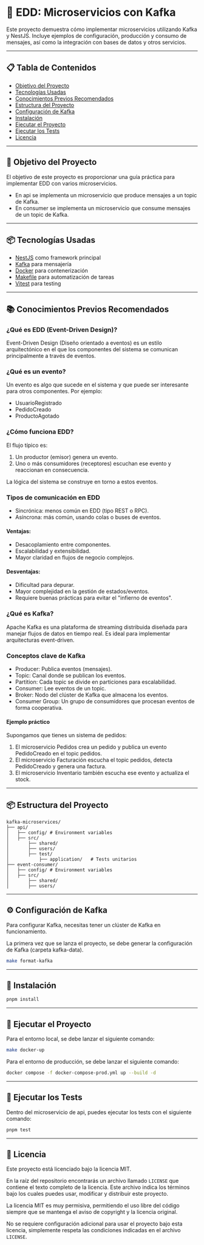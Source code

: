 # 🎯 EDD: Microservicios con Kafka

Este proyecto demuestra cómo implementar microservicios utilizando Kafka y NestJS. Incluye ejemplos de configuración, producción y consumo de mensajes, así como la integración con bases de datos y otros servicios.

---

## 📋 Tabla de Contenidos

- [Objetivo del Proyecto](#-objetivo-del-proyecto)
- [Tecnologías Usadas](#-tecnologías-usadas)
- [Conocimientos Previos Recomendados](#-conocimientos-previos-recomendados)
- [Estructura del Proyecto](#-estructura-del-proyecto)
- [Configuración de Kafka](#-configuración-de-kafka)
- [Instalación](#-instalación)
- [Ejecutar el Proyecto](#-ejecutar-el-proyecto)
- [Ejecutar los Tests](#-ejecutar-los-tests)
- [Licencia](#-licencia)

---

## 🎯 Objetivo del Proyecto

El objetivo de este proyecto es proporcionar una guía práctica para implementar EDD con varios microservicios.
- En api se implementa un microservicio que produce mensajes a un topic de Kafka.
- En consumer se implementa un microservicio que consume mensajes de un topic de Kafka.

---

## 📦 Tecnologías Usadas

- [NestJS](https://nestjs.com/) como framework principal
- [Kafka](https://kafka.apache.org/) para mensajería
- [Docker](https://www.docker.com/) para contenerización
- [Makefile](https://www.gnu.org/software/make/) para automatización de tareas
- [Vitest](https://vitest.dev/) para testing

---

## 📚 Conocimientos Previos Recomendados

### ¿Qué es EDD (Event-Driven Design)?
Event-Driven Design (Diseño orientado a eventos) es un estilo arquitectónico en el que los componentes del sistema se comunican principalmente a través de eventos.

### ¿Qué es un evento?
Un evento es algo que sucede en el sistema y que puede ser interesante para otros componentes. Por ejemplo:

- UsuarioRegistrado
- PedidoCreado
- ProductoAgotado

### ¿Cómo funciona EDD?
El flujo típico es:

1. Un productor (emisor) genera un evento.
2. Uno o más consumidores (receptores) escuchan ese evento y reaccionan en consecuencia.

La lógica del sistema se construye en torno a estos eventos.

### Tipos de comunicación en EDD
 - Sincrónica: menos común en EDD (tipo REST o RPC). 
 - Asíncrona: más común, usando colas o buses de eventos.

#### Ventajas:
- Desacoplamiento entre componentes. 
- Escalabilidad y extensibilidad. 
- Mayor claridad en flujos de negocio complejos.

#### Desventajas:
- Dificultad para depurar. 
- Mayor complejidad en la gestión de estados/eventos. 
- Requiere buenas prácticas para evitar el "infierno de eventos".

### ¿Qué es Kafka?
Apache Kafka es una plataforma de streaming distribuida diseñada para manejar flujos de datos en tiempo real. Es ideal para implementar arquitecturas event-driven.

### Conceptos clave de Kafka
- Producer: Publica eventos (mensajes). 
- Topic: Canal donde se publican los eventos. 
- Partition: Cada topic se divide en particiones para escalabilidad. 
- Consumer: Lee eventos de un topic. 
- Broker: Nodo del clúster de Kafka que almacena los eventos. 
- Consumer Group: Un grupo de consumidores que procesan eventos de forma cooperativa.

#### Ejemplo práctico
Supongamos que tienes un sistema de pedidos:

1. El microservicio Pedidos crea un pedido y publica un evento PedidoCreado en el topic pedidos.
2. El microservicio Facturación escucha el topic pedidos, detecta PedidoCreado y genera una factura.
3. El microservicio Inventario también escucha ese evento y actualiza el stock.

---

## 📦 Estructura del Proyecto

```text
kafka-microservices/
├── api/
│   ├── config/ # Environment variables
│   ├── src/
│       ├── shared/
│       ├── users/
│       ├── test/
│           ├── application/   # Tests unitarios
├── event-consumer/
│   ├── config/ # Environment variables
│   ├── src/
│       ├── shared/
│       ├── users/
```

---

## ⚙️ Configuración de Kafka

Para configurar Kafka, necesitas tener un clúster de Kafka en funcionamiento.

La primera vez que se lanza el proyecto, se debe generar la configuración de Kafka (carpeta kafka-data).
```bash
make format-kafka
```

---

## 💾 Instalación

```bash
pnpm install
```

---

## 🚀 Ejecutar el Proyecto

Para el entorno local, se debe lanzar el siguiente comando:

```bash
make docker-up
```

Para el entorno de producción, se debe lanzar el siguiente comando:

```bash
docker compose -f docker-compose-prod.yml up --build -d
```

---

## 🧪 Ejecutar los Tests

Dentro del microservicio de api, puedes ejecutar los tests con el siguiente comando:
```bash
pnpm test
```

---

## 📝 Licencia

Este proyecto está licenciado bajo la licencia MIT.

En la raíz del repositorio encontrarás un archivo llamado `LICENSE` que contiene el texto completo de la licencia. Este archivo indica los términos bajo los cuales puedes usar, modificar y distribuir este proyecto.

La licencia MIT es muy permisiva, permitiendo el uso libre del código siempre que se mantenga el aviso de copyright y la licencia original.

No se requiere configuración adicional para usar el proyecto bajo esta licencia, simplemente respeta las condiciones indicadas en el archivo `LICENSE`.
